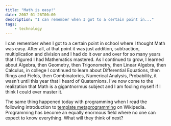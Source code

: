 ```yaml
---
title: "Math is easy!"
date: 2007-01-26T00:00
description: "I can remember when I got to a certain point in..."
tags: 
    - technology
---
```


I can remember when I got to a certain point in school where I thought Math was easy. After all, at that point it was just addition, subtraction, multiplication and division and I had do it over and over for so many years that I figured I had Mathematics mastered. As I continued to grow, I learned about Algebra, then Geometry, then Trigonometry, then Linear Algebra, then Calculus, in college I continued to learn about Differential Equations, then Rings and Fields, then Combinatorics, Numerical Analysis, Probability, it wasn't until this year that I heard of Quaternions. I've now come to the realization that Math is a gigantnormus subject and I am fooling myself if I think I could ever master it.

The same thing happened today with programming when I read the following introduction to [template metaprogramming](http://en.wikipedia.org/wiki/Template_metaprogramming) on Wikipedia. Programming has become an equally enormous field where no one can expect to know everything. What will they think of next?

